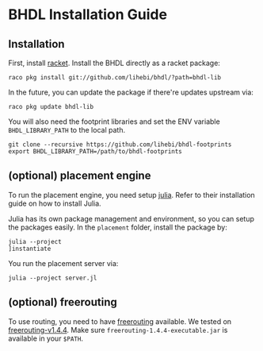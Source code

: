 # BHDL Installation Guide

## Installation

First, install [racket](https://racket-lang.org/). Install the BHDL directly as
a racket package:


```
raco pkg install git://github.com/lihebi/bhdl/?path=bhdl-lib
```

In the future, you can update the package if there're updates upstream via:

```
raco pkg update bhdl-lib
```

You will also need the footprint libraries and set the ENV variable
`BHDL_LIBRARY_PATH` to the local path.

```
git clone --recursive https://github.com/lihebi/bhdl-footprints
export BHDL_LIBRARY_PATH=/path/to/bhdl-footprints
```


## (optional) placement engine

To run the placement engine, you need setup
[julia](https://julialang.org/). Refer to their installation guide on how to
install Julia.

Julia has its own package management and environment, so you can setup the
packages easily. In the `placement` folder, install the package by:

```
julia --project
]instantiate
```

You run the placement server via:

```
julia --project server.jl
```

## (optional) freerouting

To use routing, you need to have
[freerouting](https://github.com/freerouting/freerouting) available. We tested
on
[freerouting-v1.4.4](https://github.com/freerouting/freerouting/releases/tag/v1.4.4). Make
sure `freerouting-1.4.4-executable.jar` is available in your `$PATH`.
